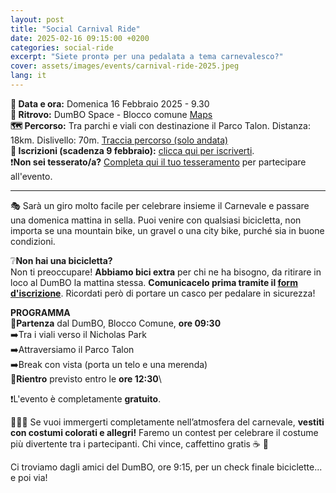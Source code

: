```yaml
---
layout: post
title: "Social Carnival Ride"
date: 2025-02-16 09:15:00 +0200
categories: social-ride
excerpt: "Siete prontə per una pedalata a tema carnevalesco?"
cover: assets/images/events/carnival-ride-2025.jpeg
lang: it
---
```

**📅 Data e ora:** Domenica 16 Febbraio 2025 - 9.30\
**📍 Ritrovo:** DumBO Space - Blocco comune [Maps](https://maps.app.goo.gl/UpHT9WyYLxS9EJJi9)\
**🗺️ Percorso:** Tra parchi e viali con destinazione il Parco Talon. Distanza: 18km. Dislivello: 70m. [Traccia percorso (solo andata)](https://www.komoot.com/fr-fr/tour/2043379643?share_token=amcqx6aTb2TItsrQUupKuoOyxsQAES0aqrgBYDuIKTPsMI4De5&ref=wtd)\
**📝 Iscrizioni (scadenza 9 febbraio):** [clicca qui per iscriverti](https://forms.gle/TZJXzdkLdVk1hYBq6). \
❗**Non sei tesserato/a?** [Completa qui il tuo tesseramento]((https://ruota-libera-tutti.github.io/tesseramento)) per partecipare all'evento.

---

🎭 Sarà un giro molto facile per celebrare insieme il Carnevale e passare una domenica mattina in sella. 
Puoi venire con qualsiasi bicicletta, non importa se una mountain bike, un gravel o una city bike, purché sia in buone condizioni.

❔**Non hai una bicicletta?**\
Non ti preoccupare! **Abbiamo bici extra** per chi ne ha bisogno, da ritirare in loco al DumBO la mattina stessa.
**Comunicacelo prima tramite il [form d'iscrizione](https://forms.gle/TZJXzdkLdVk1hYBq6)**. Ricordati però di portare un casco per pedalare in sicurezza!

**PROGRAMMA**\
🚴**Partenza** dal DumBO, Blocco Comune, **ore 09:30**\
➡️Tra i viali verso il Nicholas Park\
➡️Attraversiamo il Parco Talon\
➡️Break con vista (porta un telo e una merenda)\
🚃**Rientro** previsto entro le **ore 12:30**\

❗L'evento è completamente **gratuito**.

 🤡🎺🎉 Se vuoi immergerti completamente nell’atmosfera del carnevale, **vestiti con costumi colorati e allegri!**
Faremo un contest per celebrare il costume più divertente tra i partecipanti. Chi vince, caffettino gratis ☕ 🎈

Ci troviamo dagli amici del DumBO, ore 9:15, per un check finale biciclette... e poi via!
